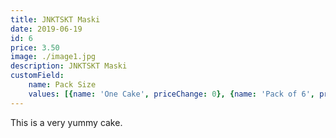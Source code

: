 ```yaml
---
title: JNKTSKT Maski
date: 2019-06-19
id: 6
price: 3.50
image: ./image1.jpg
description: JNKTSKT Maski
customField: 
    name: Pack Size
    values: [{name: 'One Cake', priceChange: 0}, {name: 'Pack of 6', priceChange: 14.00}, {name: 'Pack of 12', priceChange: 28.50}]
---
```


This is a very yummy cake.
